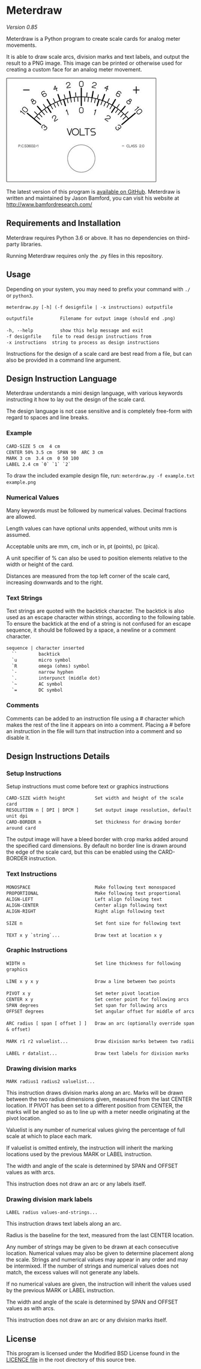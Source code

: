# Meterdraw

*Version 0.85*

Meterdraw is a Python program to create scale cards for analog meter movements.

It is able to draw scale arcs, division marks and text labels, and output the
result to a PNG image. This image can be printed or otherwise used for creating
a custom face for an analog meter movement.

![Example meter scale card](sample.jpg)

The latest version of this program is
[available on GitHub](https://github.com/jb-23/meterdraw).
Meterdraw is written and maintained by Jason Bamford, you can visit his website
at <http://www.bamfordresearch.com/>

## Requirements and Installation

Meterdraw requires Python 3.6 or above. It has no dependencies on
third-party libraries.

Running Meterdraw requires only the .py files in this repository.

## Usage

Depending on your system, you may need to prefix your command with `./`
or `python3`.

```
meterdraw.py [-h] (-f designfile | -x instructions) outputfile
```

```
outputfile          Filename for output image (should end .png)

-h, --help          show this help message and exit
-f designfile    file to read design instructions from
-x instructions  string to process as design instructions
```

Instructions for the design of a scale card are best read from a file, but can
also be provided in a command line argument.

## Design Instruction Language

Meterdraw understands a mini design language, with various keywords instructing
it how to lay out the design of the scale card.

The design language is not case sensitive and is completely free-form with
regard to spaces and line breaks.

### Example

```
CARD-SIZE 5 cm  4 cm
CENTER 50% 3.5 cm  SPAN 90  ARC 3 cm
MARK 3 cm  3.4 cm  0 50 100
LABEL 2.4 cm `0` `1` `2`
```

To draw the included example design file, run:
`meterdraw.py -f example.txt example.png`

### Numerical Values

Many keywords must be followed by numerical values. Decimal fractions
are allowed.

Length values can have optional units appended, without units mm is assumed.

Acceptable units are mm, cm, inch or in, pt (points), pc (pica).

A unit specifier of % can also be used to position elements relative to the
width or height of the card.

Distances are measured from the top left corner of the scale card, increasing
downwards and to the right.

### Text Strings

Text strings are quoted with the backtick character. The backtick is also used
as an escape character within strings, according to the following table.
To ensure the backtick at the end of a string is not confused for an escape
sequence, it should be followed by a space, a newline or a comment character.

```
sequence | character inserted
  ``        backtick
  `u        micro symbol
  `R        omega (ohms) symbol
  `-        narrow hyphen
  `.        interpunct (middle dot)
  `~        AC symbol
  `=        DC symbol
```

### Comments

Comments can be added to an instruction file using a # character which makes the
rest of the line it appears on into a comment. Placing a # before an instruction
in the file will turn that instruction into a comment and so disable it.


## Design Instructions Details

### Setup Instructions

Setup instructions must come before text or graphics instructions

```
CARD-SIZE width height           Set width and height of the scale card
RESOLUTION n [ DPI | DPCM ]      Set output image resolution, default unit dpi
CARD-BORDER n                    Set thickness for drawing border around card
```

The output image will have a bleed border with crop marks added around the
specified card dimensions. By default no border line is drawn around the edge of
the scale card, but this can be enabled using the CARD-BORDER instruction.

### Text Instructions

```
MONOSPACE                        Make following text monospaced
PROPORTIONAL                     Make following text proportional
ALIGN-LEFT                       Left align following text
ALIGN-CENTER                     Center align following text
ALIGN-RIGHT                      Right align following text

SIZE n                           Set font size for following text

TEXT x y `string`...             Draw text at location x y
```

### Graphic Instructions

```
WIDTH n                          Set line thickness for following graphics

LINE x y x y                     Draw a line between two points

PIVOT x y                        Set meter pivot location
CENTER x y                       Set center point for following arcs
SPAN degrees                     Set span for following arcs
OFFSET degrees                   Set angular offset for middle of arcs

ARC radius [ span [ offset ] ]   Draw an arc (optionally override span & offset)

MARK r1 r2 valuelist...          Draw division marks between two radii

LABEL r datalist...              Draw text labels for division marks
```

### Drawing division marks

```
MARK radius1 radius2 valuelist...
```

This instruction draws division marks along an arc. Marks will be drawn between
the two radius dimensions given, measured from the last CENTER location.
If PIVOT has been set to a different position from CENTER, the marks will be
angled so as to line up with a meter needle originating at the pivot location.

Valuelist is any number of numerical values giving the percentage of full scale
at which to place each mark.

If valuelist is omitted entirely, the instruction will inherit the marking
locations used by the previous MARK or LABEL instruction.

The width and angle of the scale is determined by SPAN and OFFSET values as
with arcs.

This instruction does not draw an arc or any labels itself.

### Drawing division mark labels

```
LABEL radius values-and-strings...
```

This instruction draws text labels along an arc.

Radius is the baseline for the text, measured from the last CENTER location.

Any number of strings may be given to be drawn at each consecutive location.
Numerical values may also be given to determine placement along the scale.
Strings and numerical values may appear in any order and may be intermixed.
If the number of strings and numerical values does not match, the excess values
will not generate any labels.

If no numerical values are given, the instruction will inherit the values used
by the previous MARK or LABEL instruction.

The width and angle of the scale is determined by SPAN and OFFSET values as
with arcs.

This instruction does not draw an arc or any division marks itself.


## License

This program is licensed under the Modified BSD License found in the
[LICENCE file](LICENSE.md) in the root directory of this source tree.
